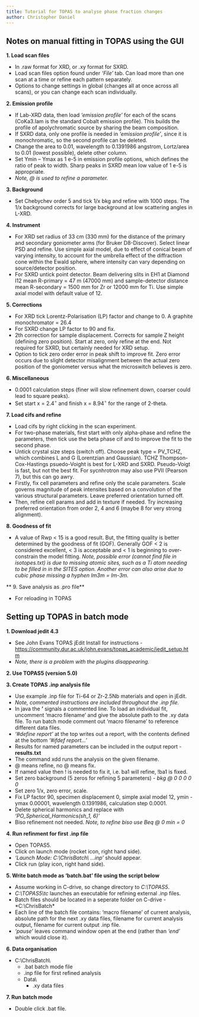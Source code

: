 ```yaml
---
title: Tutorial for TOPAS to analyse phase fraction changes
author: Christopher Daniel
---
```


## Notes on manual fitting in TOPAS using the GUI

**1. Load scan files**
- In .raw format for XRD, or .xy format for SXRD.
- Load scan files option found under *‘File’* tab. Can load more than one scan at a time or refine each pattern separately.
- Options to change settings in global (changes all at once across all scans), or you can change each scan individually.

**2. Emission profile**
- If Lab-XRD data, then load *‘emission profile’* for each of the scans (CoKa3.Iam is the standard Cobalt emission profile). This builds the profile of apolychromatic source by sharing the beam composition.
- If SXRD data, only one profile is needed in *‘emission profile’*, since it is monochromatic, so the second profile can be deleted.
- Change the area to 0.01, wavelength to 0.1391986 angstrom, Lortz/area to 0.01 (lowest possible), delete other column.
- Set Ymin – Ymax as 1 e-5 in emission profile options, which defines the ratio of peak to width. Sharp peaks in SXRD mean low value of 1 e-5 is appropriate.
- *Note, @ is used to refine a parameter.*

**3. Background**
- Set Chebychev order 5 and tick 1/x bkg and refine with 1000 steps. The 1/x background corrects for large background at low scattering angles in L-XRD.

**4. Instrument**
- For XRD set radius of 33 cm (330 mm) for the distance of the primary and secondary goniometer arms (for Bruker D8-Discover).  Select linear PSD and refine. Use simple axial model, due to effect of conical beam of varying intensity, to account for the umbrella effect of the diffraction cone within the Ewald sphere, where intensity can vary depending on source/detector position.
- For SXRD untick point detector. Beam delivering slits in EH1 at Diamond I12 mean R-primary = 47 m (47000 mm) and sample-detector distance mean R-secondary = 1500 mm for Zr or 12000 mm for Ti. Use simple axial model with default value of 12.

**5. Corrections**
- For XRD tick Lorentz-Polarisation (LP) factor and change to 0. A graphite monochromator = 26.4
- For SXRD change LP factor to 90 and fix.
- 2th correction for sample displacement. Corrects for sample Z height (defining zero position). Start at zero, only refine at the end. Not required for SXRD, but certainly needed for XRD setup.
- Option to tick zero order error in peak shift to improve fit. Zero error occurs due to slight detector misalignment between the actual zero position of the goniometer versus what the microswitch believes is zero.

**6. Miscellaneous**
- 0.0001 calculation steps (finer will slow refinement down, coarser could lead to square peaks).
- Set start x = 2.4$^\circ$ and finish x = 8.94$^\circ$ for the range of 2-theta.

**7. Load cifs and refine**
- Load cifs by right clicking in the scan experiment.
- For two-phase materials, first start with only alpha-phase and refine the parameters, then tick use the beta phase cif and to improve the fit to the second phase.
- Untick crystal size steps (switch off). Choose peak type = PV_TCHZ, which combines L and G (Lorentzian and Gaussian). TCHZ Thompson-Cox-Hastings psuedo-Voight is best for L-XRD and SXRD. Pseudo-Voigt is fast, but not the best fit. For sycnhrotron may also use PVII (Pearson 7), but this can go awry.
- Firstly, fix cell parameters and refine only the scale parameters. Scale governs magnitude of peak intensites based on a convolution of the various structural parameters. Leave preferred orientation turned off.
- Then, refine cell params and add in texture if needed. Try increasing preferred orientation from order 2, 4 and 6 (maybe 8 for very strong alignment).

**8. Goodness of fit**
- A value of Rwp < 15 is a good result. But, the fitting quality is better determined by the goodness of fit (GOF). Generally GOF < 2 is considered excellent, < 3 is acceptable and < 1 is beginning to over-constrain the model fitting.
*Note, possible error (cannot find file in isotopes.txt) is due to missing atomic sites, such as a Ti atom needing to be filled in in the SITES option. Another error can also arise due to cubic phase missing a hyphen Im3m = Im-3m.*

** 9. Save analysis as .pro file**
- For reloading in TOPAS

## Setting up TOPAS in batch mode

**1. Download jedit 4.3**
- See John Evans TOPAS jEdit Install for instructions - https://community.dur.ac.uk/john.evans/topas_academic/jedit_setup.htm
- *Note, there is a problem with the plugins disappearing.*

**2. Use TOPAS5 (version 5.0)**

**3. Create TOPAS .inp analysis file**
- Use example .inp file for Ti-64 or Zr-2.5Nb materials and open in jEdit.
- *Note, commented instructions are included throughout the .inp file.*
- In java the **’** signals a commented line. To load an individual fit, uncomment ‘macro filename’ and give the absolute path to the .xy data file. To run batch mode comment out ‘macro filename’ to reference different data files.
- *‘#define report’* at the top writes out a report, with the contents defined at the bottom *‘#ifdef report...’*
- Results for named parameters can be included in the output report - **results.txt**
- The command xdd runs the analysis on the given filename.
- @ means refine, no @ means fix.
- If named value then ! is needed to fix it, i.e. ba1 will refine, !ba1 is fixed.
- Set zero background (5 zeros for refining 5 parameters) - *bkg @ 0 0 0 0 0*
- Set zero 1/x, zero error, scale.
- Fix LP factor 90, specimen displacement 0, simple axial model 12, ymin - ymax 0.00001, wavelength  0.1391986, calculation step 0.0001.
- Delete spherical harmonics and replace with *‘PO_Spherical_Harmonics(sh_1, 6)’*
- Biso refinement not needed. *Note, to refine biso use Beq @ 0 min = 0*

**4. Run refinment for first .inp file**
- Open TOPAS5.
- Click on launch mode (rocket icon, right hand side).
- *‘Launch Mode: C:\ChrisBatch\ ...inp’* should appear.
- Click run (play icon, right hand side).

**5. Write batch mode as ‘batch.bat’ file using the script below**
- Assume working in C-drive, so change directory to *C:\TOPAS5*.
- *C:\TOPAS5\tc* launches an executable for refining external .inp files.
- Batch files should be located in a seperate folder on C-drive - *C:\ChrisBatch\*
- Each line of the batch file contains: ‘macro filename’ of current analysis, absolute path for the next .xy data files, filename for current analysis output, filename for current output .inp file.
- *‘pause’* leaves command window open at the end (rather than *‘end’* which would close it).

**6. Data organisation**
- C:\ChrisBatch\
    - .bat batch mode file
    - .inp file for first refined analysis
    - Data\
        - .xy data files
        
**7. Run batch mode**
- Double click .bat file.
